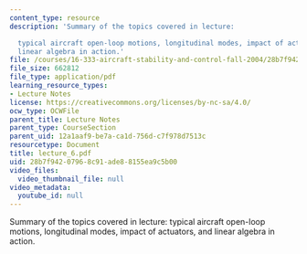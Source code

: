 ```yaml
---
content_type: resource
description: 'Summary of the topics covered in lecture:

  typical aircraft open-loop motions, longitudinal modes, impact of actuators, and
  linear algebra in action.'
file: /courses/16-333-aircraft-stability-and-control-fall-2004/28b7f94207968c91ade88155ea9c5b00_lecture_6.pdf
file_size: 662812
file_type: application/pdf
learning_resource_types:
- Lecture Notes
license: https://creativecommons.org/licenses/by-nc-sa/4.0/
ocw_type: OCWFile
parent_title: Lecture Notes
parent_type: CourseSection
parent_uid: 12a1aaf9-be7a-ca1d-756d-c7f978d7513c
resourcetype: Document
title: lecture_6.pdf
uid: 28b7f942-0796-8c91-ade8-8155ea9c5b00
video_files:
  video_thumbnail_file: null
video_metadata:
  youtube_id: null
---
```

Summary of the topics covered in lecture:
typical aircraft open-loop motions, longitudinal modes, impact of actuators, and linear algebra in action.